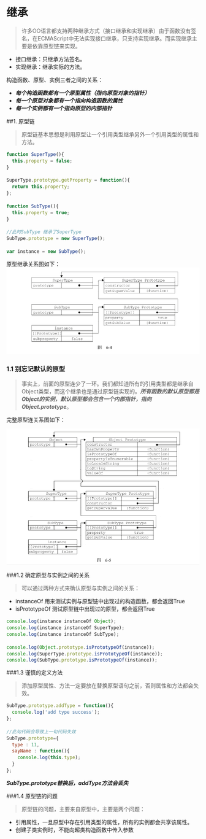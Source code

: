 # 继承 

> 许多OO语言都支持两种继承方式（接口继承和实现继承）由于函数没有签名，在ECMAScript中无法实现接口继承，只支持实现继承。而实现继承主要是依靠原型链来实现。
+ 接口继承：只继承方法签名。
+ 实现继承：继承实际的方法。


构造函数、原型、实例三者之间的关系：
+ ***每个构造函数都有一个原型属性（指向原型对象的指针）***
+ ***每一个原型对象都有一个指向构造函数的属性***
+ ***每一个实例都有一个指向原型的内部指针***

##1. 原型链

> 原型链基本思想是利用原型让一个引用类型继承另外一个引用类型的属性和方法。

```javascript
function SuperType(){
  this.property = false;
}

SuperType.prototype.getProperty = function(){
  return this.property;
};

function SubType(){
  this.property = true;
}

//此时SubType 继承了SuperType
SubType.prototype = new SuperType();

var instance = new SubType();

```

原型继承关系图如下：
![](images/prototypeextend.png)

### 1.1 别忘记默认的原型

> 事实上，前面的原型连少了一环。我们都知道所有的引用类型都是继承自Object类型，而这个继承也是通过原型链实现的。***所有函数的默认原型都是Object的实例，默认原型都会包含一个内部指针，指向Object.prototype***。

完整原型连关系图如下：

![](images/entryprototypeextend.png)

###1.2 确定原型与实例之间的关系

> 可以通过两种方式来确认原型与实例之间的关系：
+ instanceOf 用来测试实例与原型链中出现过的构造函数，都会返回True
+ isPrototypeOf 测试原型链中出现过的原型，都会返回True

```javascript
console.log(instance instanceOf Object);
console.log(instance instanceOf SuperType);
console.log(instance instanceOf SubType);

console.log(Object.prototype.isPrototypeOf(instance));
console.log(SuperType.prototype.isPrototypeOf(instance));
console.log(SubType.prototype.isPrototypeOf(instance));
```

###1.3 谨慎的定义方法

> 添加原型属性、方法一定要放在替换原型语句之前，否则属性和方法都会失效。

```javascript
SubType.prototype.addType = function(){
  console.log('add type success');
};

//此句代码会导致上一句代码失效
SubType.prototype={
  type : 11,
  sayName : function(){
    console.log(this.type);
  }
};

```

***SubType.prototype替换后，addType方法会丢失***


###1.4 原型链的问题

> 原型链的问题，主要来自原型中，主要是两个问题：
+ 引用属性，一旦原型中存在引用类型的属性，所有的实例都会共享该属性。
+ 创建子类实例时，不能向超类构造函数中传入参数



